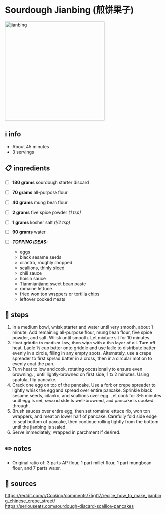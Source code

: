 # Sourdough Jianbing (煎饼果子)
<img src="https://rachelgouk.com/wp-content/uploads/2019/04/jianbing-shanghai-chinese-street-food-breakfast-4-1024x684.jpg" alt="jianbing" width="320"/>  

## ℹ️ info
* About 45 minutes  
* 3 servings  

## 📋 ingredients
- [ ] **180	grams**	sourdough starter discard
- [ ] **70	grams**	all-purpose flour
- [ ] **40	grams**	mung bean flour
- [ ] **2	grams**	five spice powder *(1 tsp)*
- [ ] **1	grams**	kosher salt *(1/2 tsp)*
- [ ] **90	grams**	water
 
- [ ] ***TOPPING IDEAS:***  
	* eggs
	* black sesame seeds
	* cilantro, roughly chopped
	* scallions, thinly sliced
	* chili sauce
	* hoisin sauce
	* Tianmianjiang sweet bean paste
	* romaine lettuce
	* fried won ton wrappers or tortilla chips
	* leftover cooked meats 

## 🔪 steps
1. In a medium bowl, whisk starter and water until very smooth, about 1 minute. Add remaining all-purpose flour, mung bean flour, five spice powder, and salt. Whisk until smooth. Let mixture sit for 10 minutes.
2. Heat griddle to medium-low, then wipe with a thin layer of oil. Turn off heat. Ladle ½ cup batter onto griddle and use ladle to distribute batter evenly in a circle, filling in any empty spots. Alternately, use a crepe spreader to first spread batter in a cross, then in a circular motion to evenly coat the pan.
3. Turn heat to low and cook, rotating occasionally to ensure even browning. , until lightly-browned on first side, 1 to 2 minutes. Using spatula, flip pancake.
4. Crack one egg on top of the pancake. Use a fork or crepe spreader to lightly whisk the egg and spread over entire pancake. Sprinkle black sesame seeds, cilantro, and scallions over egg. Let cook for 3-5 minutes until egg is set, second side is well-browned, and pancake is cooked through.
5. Brush sauces over entire egg, then set romaine lettuce rib, won ton wrappers, and meat on lower half of pancake. Carefully fold side edge to seal bottom of pancake, then continue rolling tightly from the bottom until the jianbing is sealed.
6. Serve immediately, wrapped in parchment if desired.

## ✏️ notes
* Original ratio of: 3 parts AP flour, 1 part millet flour, 1 part mungbean flour, and 7 parts water.

## 🔗 sources
https://reddit.com/r/Cooking/comments/75gl17/recipe_how_to_make_jianbing_chinese_crepe_street/  
https://seriouseats.com/sourdough-discard-scallion-pancakes  
